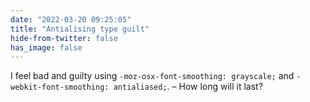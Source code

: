 ```yaml
---
date: "2022-03-20 09:25:05"
title: "Antialising type guilt"
hide-from-twitter: false
has_image: false
---
```


I feel bad and guilty using `-moz-osx-font-smoothing: grayscale;` and `-webkit-font-smoothing: antialiased;`. – How long will it last?
